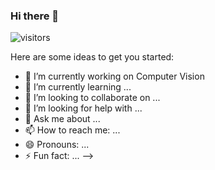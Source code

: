 ### Hi there 👋

![visitors](https://visitor-badge.laobi.icu/badge?page_id=ripulagrawal98)

Here are some ideas to get you started:

- 🔭 I’m currently working on Computer Vision
- 🌱 I’m currently learning ...
- 👯 I’m looking to collaborate on ...
- 🤔 I’m looking for help with ...
- 💬 Ask me about ...
- 📫 How to reach me: ...
- 😄 Pronouns: ...
- ⚡ Fun fact: ...
-->
